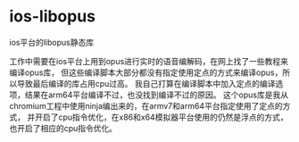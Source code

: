 # ios-libopus
ios平台的libopus静态库

工作中需要在ios平台上用到opus进行实时的语音编解码，在网上找了一些教程来编译opus库，
但这些编译脚本大部分都没有指定使用定点的方式来编译opus，所以导致最后编译的库占用cpu过高。
我自己打算在编译脚本中加入定点的编译选项，结果在arm64平台编译不过，也没找到编译不过的原因。
这个opus库是我从chromium工程中使用ninja编出来的，在armv7和arm64平台指定使用了定点的方式，
并开启了cpu指令优化，在x86和x64模拟器平台使用的仍然是浮点的方式，也开启了相应的cpu指令优化。
